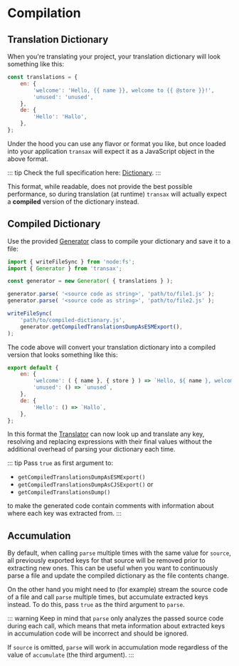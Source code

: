 # Compilation

## Translation Dictionary
When you're translating your project, your translation dictionary will look something like this:

```js
const translations = {
    en: {
        'welcome': 'Hello, {{ name }}, welcome to {{ @store }}!',
        'unused': 'unused',
    },
    de: {
        'Hello': 'Hallo',
    },
};
```

Under the hood you can use any flavor or format you like, but once loaded into your application `transax` will expect
it as a JavaScript object in the above format.

::: tip
Check the full specification here: [Dictionary](../api/#dictionary).
:::

This format, while readable, does not provide the best possible performance, so during translation (at runtime)
`transax` will actually expect a **compiled** version of the dictionary instead.

## Compiled Dictionary
Use the provided [Generator](../api/classes/Generator.md) class to compile your dictionary and save it to a file:

```js
import { writeFileSync } from 'node:fs';
import { Generator } from 'transax';

const generator = new Generator( { translations } );

generator.parse( '<source code as string>', 'path/to/file1.js' );
generator.parse( '<source code as string>', 'path/to/file2.js' );

writeFileSync(
    'path/to/compiled-dictionary.js',
    generator.getCompiledTranslationsDumpAsESMExport(),
);
```

The code above will convert your translation dictionary into a compiled version that looks something like this:

```js
export default {
    en: {
        'welcome': ( { name }, { store } ) => `Hello, ${ name }, welcome to ${ store }!`,
        'unused': () => `unused`,
    },
    de: {
        'Hello': () => `Hallo`,
    },
};
```

In this format the [Translator](../api/classes/Translator.md) can now look up and translate any key, resolving and
replacing expressions with their final values without the additional overhead of parsing your dictionary each time.

::: tip
Pass `true` as first argument to:
 - `getCompiledTranslationsDumpAsESMExport()`
 - `getCompiledTranslationsDumpAsCJSExport()` or
 - `getCompiledTranslationsDump()`

to make the generated code contain comments with information about where each key was extracted from.
:::

## Accumulation
By default, when calling `parse` multiple times with the same value for `source`, all previously exported keys for
that source will be removed prior to extracting new ones. This can be useful when you want to continuously parse a
file and update the compiled dictionary as the file contents change.

On the other hand you might need to (for example) stream the source code of a file and call `parse` multiple times, but
accumulate extracted keys instead. To do this, pass `true` as the third argument to `parse`.

::: warning
Keep in mind that `parse` only analyzes the passed source code during each call, which means that meta information about
extracted keys in accumulation code will be incorrect and should be ignored.

If `source` is omitted, `parse` will work in accumulation mode regardless of the value of `accumulate`
(the third argument).
:::
